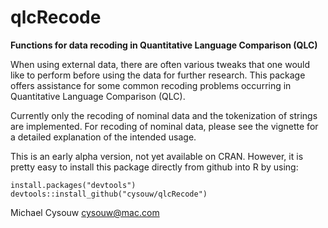 qlcRecode
=========

**Functions for data recoding in Quantitative Language Comparison (QLC)**

When using external data, there are often various tweaks that one would like to perform before using the data for further research. This package offers assistance for some common recoding problems occurring in Quantitative Language Comparison (QLC).

Currently only the recoding of nominal data and the tokenization of strings are implemented. For recoding of nominal data, please see the vignette for a detailed explanation of the intended usage.

This is an early alpha version, not yet available on CRAN. However, it is pretty easy to install this package directly from github into R by using:

    install.packages("devtools")
    devtools::install_github("cysouw/qlcRecode")

Michael Cysouw
cysouw@mac.com